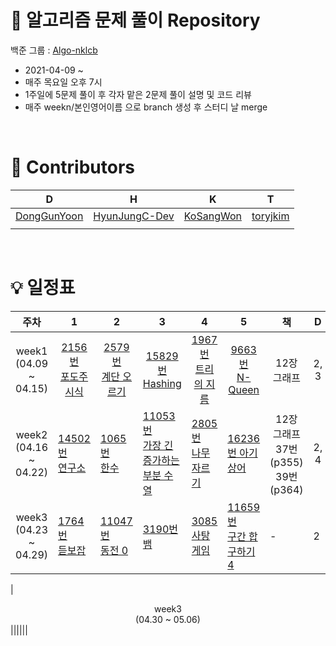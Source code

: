 
# 🧩 알고리즘 문제 풀이 Repository
백준 그룹 : [Algo-nklcb](https://www.acmicpc.net/group/10985)
+ 2021-04-09 ~  
+ 매주 목요일 오후 7시
+ 1주일에 5문제 풀이 후 각자 맡은 2문제 풀이 설명 및 코드 리뷰
+ 매주 weekn/본인영어이름 으로 branch 생성 후 스터디 날 merge

<br>

# 🏅 Contributors
|D|H|K|T|
|---|---|---|---|
|[DongGunYoon](https://github.com/DongGunYoon)|[HyunJungC-Dev](https://github.com/HyunJungC-Dev)|[KoSangWon](https://github.com/KoSangWon)|[toryjkim](https://github.com/toryjkim)|
|||||

<br>

# 💡 일정표
|<center>주차</center>|<center>1</center>|<center>2</center>|<center>3</center>|<center>4</center>|<center>5</center>|<center>책</center>|<center>D</center>|<center>H</center>|<center>K</center>|<center>T</center>|
|---|---|---|---|---|---|---|---|---|---|---|
|<center>week1</br>(04.09 ~ 04.15)</center>|<center>[2156번 <br> 포도주 시식 <br>](https://www.acmicpc.net/problem/2156)</center>|<center>[2579번 <br> 계단 오르기 <br>](https://www.acmicpc.net/problem/2579)</center>|<center>[15829번 <br> Hashing](https://www.acmicpc.net/problem/15829)</center>|<center>[1967번 <br> 트리의 지름](https://www.acmicpc.net/problem/1967)</center>|<center>[9663번 <br> N-Queen](https://www.acmicpc.net/problem/9663)</center>|<center>12장 그래프</center>|<center>2, 3</center>|<center>1, 3</center>|<center>4, 5</center>|<center>4, 5</center>|
|<center>week2</br>(04.16 ~ 04.22)</center>|[14502번 <br> 연구소](https://www.acmicpc.net/problem/14502)|[1065번 <br> 한수](https://www.acmicpc.net/problem/1065)|[11053번 <br> 가장 긴 증가하는 부분 수열](https://www.acmicpc.net/problem/11053)|[2805번 <br> 나무 자르기](https://www.acmicpc.net/problem/2805)|[16236번 아기 상어](https://www.acmicpc.net/problem/16236)|<center>12장 그래프 <br> 37번(p355) <br> 39번(p364)</center>|<center>2, 4</center>|<center>1, 3</center>|<center>4, 5</center>|<center>2, 5</center>|
|<center>week3</br>(04.23 ~ 04.29)</center>|[1764번 <br> 듣보잡](https://www.acmicpc.net/problem/1764)|[11047번 <br> 동전 0](https://www.acmicpc.net/problem/11047)|[3190번 <br> 뱀](https://www.acmicpc.net/problem/3190)|[3085 <br> 사탕게임](https://www.acmicpc.net/problem/3086)|[11659번 <br> 구간 합 구하기4](https://www.acmicpc.net/problem/11659)|-|2|4|3|1|

|<center>week3</br>(04.30 ~ 05.06)</center>||||||
